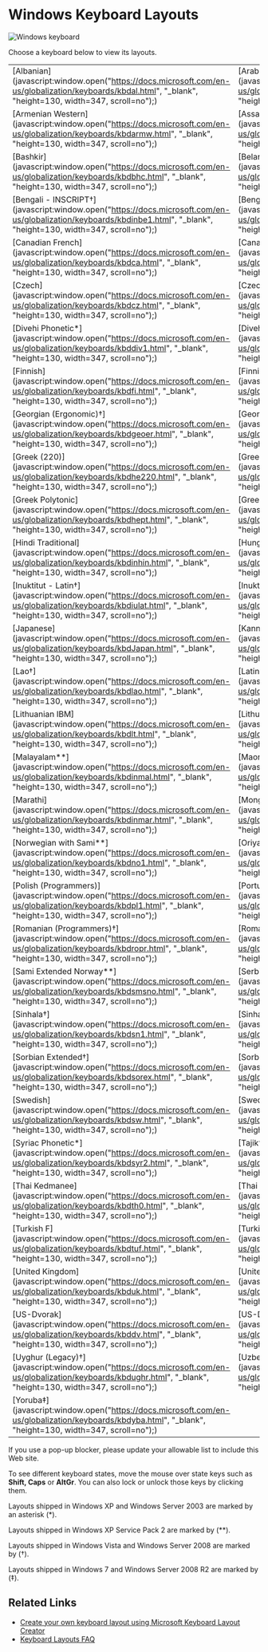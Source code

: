 

# Windows Keyboard Layouts

![Windows keyboard](/media/hubs/globalization/IC381691.jpg "Windows keyboard")

Choose a keyboard below to view its layouts.

|         |         |         |         |         |
|---------|---------|---------|---------|---------|
| [Albanian](javascript:window.open("https://docs.microsoft.com/en-us/globalization/keyboards/kbdal.html", "_blank", "height=130, width=347, scroll=no");) | [Arabic (101)](javascript:window.open("https://docs.microsoft.com/en-us/globalization/keyboards/kbda1.html", "_blank", "height=130, width=347, scroll=no");) | [Arabic (102)](javascript:window.open("https://docs.microsoft.com/en-us/globalization/keyboards/kbda2.html", "_blank", "height=130, width=347, scroll=no");) | [Arabic (102) AZERTY](javascript:window.open("https://docs.microsoft.com/en-us/globalization/keyboards/kbda3.html", "_blank", "height=130, width=347, scroll=no");) | [Armenian Eastern](javascript:window.open("https://docs.microsoft.com/en-us/globalization/keyboards/kbdarme.html", "_blank", "height=130, width=347, scroll=no");) |
| [Armenian Western](javascript:window.open("https://docs.microsoft.com/en-us/globalization/keyboards/kbdarmw.html", "_blank", "height=130, width=347, scroll=no");) | [Assamese - INSCRIPT†](javascript:window.open("https://docs.microsoft.com/en-us/globalization/keyboards/kbdinasa.html", "_blank", "height=130, width=347, scroll=no");) | [Azeri Cyrillic](javascript:window.open("https://docs.microsoft.com/en-us/globalization/keyboards/kbdaze.html", "_blank", "height=130, width=347, scroll=no");) | [Azeri Latin](javascript:window.open("https://docs.microsoft.com/en-us/globalization/keyboards/kbdazel.html", "_blank", "height=130, width=347, scroll=no");) | [Bashkir†](javascript:window.open("https://docs.microsoft.com/en-us/globalization/keyboards/kbdbash.html", "_blank", "height=130, width=347, scroll=no");) |
| [Bashkir](javascript:window.open("https://docs.microsoft.com/en-us/globalization/keyboards/kbdbhc.html", "_blank", "height=130, width=347, scroll=no");) | [Belarusian](javascript:window.open("https://docs.microsoft.com/en-us/globalization/keyboards/kbdblr.html", "_blank", "height=130, width=347, scroll=no");) | [Belgian (Comma)](javascript:window.open("https://docs.microsoft.com/en-us/globalization/keyboards/kbdbene.html", "_blank", "height=130, width=347, scroll=no");) | [Belgian French](javascript:window.open("https://docs.microsoft.com/en-us/globalization/keyboards/kbdbe.html", "_blank", "height=130, width=347, scroll=no");) | [Bengali](javascript:window.open("https://docs.microsoft.com/en-us/globalization/keyboards/kbdinben.html", "_blank", "height=130, width=347, scroll=no");) |
| [Bengali - INSCRIPT†](javascript:window.open("https://docs.microsoft.com/en-us/globalization/keyboards/kbdinbe1.html", "_blank", "height=130, width=347, scroll=no");) | [Bengali - INSCRIPT (Legacy)**](javascript:window.open("https://docs.microsoft.com/en-us/globalization/keyboards/kbdinbe1.html", "_blank", "height=130, width=347, scroll=no");) | [Bulgarian (Phonetic Traditional)‡](javascript:window.open("https://docs.microsoft.com/en-us/globalization/keyboards/kbdbgph1.html", "_blank", "height=130, width=347, scroll=no");) | [Bulgarian (Phonetic)†](javascript:window.open("https://docs.microsoft.com/en-us/globalization/keyboards/kbdbgph.html", "_blank", "height=130, width=347, scroll=no");) | [Bulgarian (Typewriter)†](javascript:window.open("https://docs.microsoft.com/en-us/globalization/keyboards/kbdbu.html", "_blank", "height=130, width=347, scroll=no");) |
| [Canadian French](javascript:window.open("https://docs.microsoft.com/en-us/globalization/keyboards/kbdca.html", "_blank", "height=130, width=347, scroll=no");) | [Canadian French (Legacy)](javascript:window.open("https://docs.microsoft.com/en-us/globalization/keyboards/kbdfc.html", "_blank", "height=130, width=347, scroll=no");) | [Canadian Multilingual Standard](javascript:window.open("https://docs.microsoft.com/en-us/globalization/keyboards/kbdcan.html", "_blank", "height=130, width=347, scroll=no");) | [Chinese Bopomofo IME](javascript:window.open("https://docs.microsoft.com/en-us/globalization/keyboards/kbdTCBO.html", "_blank", "height=130, width=347, scroll=no");) | [Chinese ChaJei IME](javascript:window.open("https://docs.microsoft.com/en-us/globalization/keyboards/kbdTCCJ.html", "_blank", "height=130, width=347, scroll=no");) | 
| [Czech](javascript:window.open("https://docs.microsoft.com/en-us/globalization/keyboards/kbdcz.html", "_blank", "height=130, width=347, scroll=no");) | [Czech (QWERTY)](javascript:window.open("https://docs.microsoft.com/en-us/globalization/keyboards/kbdcz1.html", "_blank", "height=130, width=347, scroll=no");) | [Czech Programmers](javascript:window.open("https://docs.microsoft.com/en-us/globalization/keyboards/kbdcz2.html", "_blank", "height=130, width=347, scroll=no");) | [Danish](javascript:window.open("https://docs.microsoft.com/en-us/globalization/keyboards/kbdda.html", "_blank", "height=130, width=347, scroll=no");) | [Devanagari - INSCRIPT](javascript:window.open("https://docs.microsoft.com/en-us/globalization/keyboards/kbdindev.html", "_blank", "height=130, width=347, scroll=no");) |
| [Divehi Phonetic*](javascript:window.open("https://docs.microsoft.com/en-us/globalization/keyboards/kbddiv1.html", "_blank", "height=130, width=347, scroll=no");) | [Divehi Typewriter*](javascript:window.open("https://docs.microsoft.com/en-us/globalization/keyboards/kbddiv2.html", "_blank", "height=130, width=347, scroll=no");) | [Dutch](javascript:window.open("https://docs.microsoft.com/en-us/globalization/keyboards/kbdne.html", "_blank", "height=130, width=347, scroll=no");) | [Estonian](javascript:window.open("https://docs.microsoft.com/en-us/globalization/keyboards/kbdest.html", "_blank", "height=130, width=347, scroll=no");) | [Faeroese](javascript:window.open("https://docs.microsoft.com/en-us/globalization/keyboards/kbdfo.html", "_blank", "height=130, width=347, scroll=no");) |
| [Finnish](javascript:window.open("https://docs.microsoft.com/en-us/globalization/keyboards/kbdfi.html", "_blank", "height=130, width=347, scroll=no");) | [Finnish with Sami**](javascript:window.open("https://docs.microsoft.com/en-us/globalization/keyboards/kbdfi1.html", "_blank", "height=130, width=347, scroll=no");) | [French](javascript:window.open("https://docs.microsoft.com/en-us/globalization/keyboards/kbdfr.html", "_blank", "height=130, width=347, scroll=no");) | [Gaelic](javascript:window.open("https://docs.microsoft.com/en-us/globalization/keyboards/kbdgae.html", "_blank", "height=130, width=347, scroll=no");) | [Georgian](javascript:window.open("https://docs.microsoft.com/en-us/globalization/keyboards/kbdgeo.html", "_blank", "height=130, width=347, scroll=no");) |
| [Georgian (Ergonomic)†](javascript:window.open("https://docs.microsoft.com/en-us/globalization/keyboards/kbdgeoer.html", "_blank", "height=130, width=347, scroll=no");) | [Georgian (QWERTY)†](javascript:window.open("https://docs.microsoft.com/en-us/globalization/keyboards/kbdgeoqw.html", "_blank", "height=130, width=347, scroll=no");) | [German](javascript:window.open("https://docs.microsoft.com/en-us/globalization/keyboards/kbdgr.html", "_blank", "height=130, width=347, scroll=no");) | [German (IBM)](javascript:window.open("https://docs.microsoft.com/en-us/globalization/keyboards/kbdgr1.html", "_blank", "height=130, width=347, scroll=no");) | [Greek](javascript:window.open("https://docs.microsoft.com/en-us/globalization/keyboards/kbdhe.html", "_blank", "height=130, width=347, scroll=no");) |
| [Greek (220)](javascript:window.open("https://docs.microsoft.com/en-us/globalization/keyboards/kbdhe220.html", "_blank", "height=130, width=347, scroll=no");) | [Greek (220) Latin](javascript:window.open("https://docs.microsoft.com/en-us/globalization/keyboards/kbdhela2.html", "_blank", "height=130, width=347, scroll=no");) | [Greek (319)](javascript:window.open("https://docs.microsoft.com/en-us/globalization/keyboards/kbdhe319.html", "_blank", "height=130, width=347, scroll=no");) | [Greek (319) Latin](javascript:window.open("https://docs.microsoft.com/en-us/globalization/keyboards/kbdhela3.html", "_blank", "height=130, width=347, scroll=no");) | [Greek Latin](javascript:window.open("https://docs.microsoft.com/en-us/globalization/keyboards/kbdgkl.html", "_blank", "height=130, width=347, scroll=no");) |
| [Greek Polytonic](javascript:window.open("https://docs.microsoft.com/en-us/globalization/keyboards/kbdhept.html", "_blank", "height=130, width=347, scroll=no");) | [Greenlandic†](javascript:window.open("https://docs.microsoft.com/en-us/globalization/keyboards/kbdgrlnd.html", "_blank", "height=130, width=347, scroll=no");) | [Gujarati*](javascript:window.open("https://docs.microsoft.com/en-us/globalization/keyboards/kbdinguj.html", "_blank", "height=130, width=347, scroll=no");) | [Hausa‡](javascript:window.open("https://docs.microsoft.com/en-us/globalization/keyboards/kbdhau.html", "_blank", "height=130, width=347, scroll=no");) | [Hebrew](javascript:window.open("https://docs.microsoft.com/en-us/globalization/keyboards/kbdheb.html", "_blank", "height=130, width=347, scroll=no");) |
| [Hindi Traditional](javascript:window.open("https://docs.microsoft.com/en-us/globalization/keyboards/kbdinhin.html", "_blank", "height=130, width=347, scroll=no");) | [Hungarian](javascript:window.open("https://docs.microsoft.com/en-us/globalization/keyboards/kbdhu.html", "_blank", "height=130, width=347, scroll=no");) | [Hungarian 101-key](javascript:window.open("https://docs.microsoft.com/en-us/globalization/keyboards/kbdhu1.html", "_blank", "height=130, width=347, scroll=no");) | [Icelandic](javascript:window.open("https://docs.microsoft.com/en-us/globalization/keyboards/kbdic.html", "_blank", "height=130, width=347, scroll=no");) | [Igbo‡](javascript:window.open("https://docs.microsoft.com/en-us/globalization/keyboards/kbdibo.html", "_blank", "height=130, width=347, scroll=no");) |
| [Inuktitut - Latin†](javascript:window.open("https://docs.microsoft.com/en-us/globalization/keyboards/kbdiulat.html", "_blank", "height=130, width=347, scroll=no");) | [Inuktitut - Naqittuat†](javascript:window.open("https://docs.microsoft.com/en-us/globalization/keyboards/kbdinuk2.html", "_blank", "height=130, width=347, scroll=no");) | [Irish](javascript:window.open("https://docs.microsoft.com/en-us/globalization/keyboards/kbdir.html", "_blank", "height=130, width=347, scroll=no");) | [Italian](javascript:window.open("https://docs.microsoft.com/en-us/globalization/keyboards/kbdit.html", "_blank", "height=130, width=347, scroll=no");) | [Italian (142)](javascript:window.open("https://docs.microsoft.com/en-us/globalization/keyboards/kbdit142.html", "_blank", "height=130, width=347, scroll=no");) |
| [Japanese](javascript:window.open("https://docs.microsoft.com/en-us/globalization/keyboards/kbdJapan.html", "_blank", "height=130, width=347, scroll=no");) | [Kannada*](javascript:window.open("https://docs.microsoft.com/en-us/globalization/keyboards/kbdinkan.html", "_blank", "height=130, width=347, scroll=no");) | [Kazakh](javascript:window.open("https://docs.microsoft.com/en-us/globalization/keyboards/kbdkaz.html", "_blank", "height=130, width=347, scroll=no");) | [Korean](javascript:window.open("https://docs.microsoft.com/en-us/globalization/keyboards/kbdKorea.html", "_blank", "height=130, width=347, scroll=no");) | [Kyrgyz (Cyrillic)*](javascript:window.open("https://docs.microsoft.com/en-us/globalization/keyboards/kbdKyr.html", "_blank", "height=130, width=347, scroll=no");) |
| [Lao†](javascript:window.open("https://docs.microsoft.com/en-us/globalization/keyboards/kbdlao.html", "_blank", "height=130, width=347, scroll=no");) | [Latin American](javascript:window.open("https://docs.microsoft.com/en-us/globalization/keyboards/kbdla.html", "_blank", "height=130, width=347, scroll=no");) | [Latvian](javascript:window.open("https://docs.microsoft.com/en-us/globalization/keyboards/kbdlv.html", "_blank", "height=130, width=347, scroll=no");) | [Latvian (QWERTY)](javascript:window.open("https://docs.microsoft.com/en-us/globalization/keyboards/kbdlv1.html", "_blank", "height=130, width=347, scroll=no");) | [Lithuanian](javascript:window.open("https://docs.microsoft.com/en-us/globalization/keyboards/kbdlt1.html", "_blank", "height=130, width=347, scroll=no");) 
| [Lithuanian IBM](javascript:window.open("https://docs.microsoft.com/en-us/globalization/keyboards/kbdlt.html", "_blank", "height=130, width=347, scroll=no");) | [Lithuanian Standard†](javascript:window.open("https://docs.microsoft.com/en-us/globalization/keyboards/kbdlt2.html", "_blank", "height=130, width=347, scroll=no");) | [Luxembourgish†](javascript:window.open("https://docs.microsoft.com/en-us/globalization/keyboards/kbdsf.html", "_blank", "height=130, width=347, scroll=no");) | [Macedonian (FYROM)](javascript:window.open("https://docs.microsoft.com/en-us/globalization/keyboards/kbdmac.html", "_blank", "height=130, width=347, scroll=no");) | [Macedonian (FYROM) - Standard†](javascript:window.open("https://docs.microsoft.com/en-us/globalization/keyboards/kbdmacst.html", "_blank", "height=130, width=347, scroll=no");) |
| [Malayalam**](javascript:window.open("https://docs.microsoft.com/en-us/globalization/keyboards/kbdinmal.html", "_blank", "height=130, width=347, scroll=no");) | [Maori**](javascript:window.open("https://docs.microsoft.com/en-us/globalization/keyboards/kbdmaori.html", "_blank", "height=130, width=347, scroll=no");) | [Maltese 47**](javascript:window.open("https://docs.microsoft.com/en-us/globalization/keyboards/kbdmlt47.html", "_blank", "height=130, width=347, scroll=no");) | [Maltese 48**](javascript:window.open("https://docs.microsoft.com/en-us/globalization/keyboards/kbdmlt48.html", "_blank", "height=130, width=347, scroll=no");) | [Maori†](javascript:window.open("https://docs.microsoft.com/en-us/globalization/keyboards/kbdmaori.html", "_blank", "height=130, width=347, scroll=no");) |
| [Marathi](javascript:window.open("https://docs.microsoft.com/en-us/globalization/keyboards/kbdinmar.html", "_blank", "height=130, width=347, scroll=no");) | [Mongolian (Cyrillic)*](javascript:window.open("https://docs.microsoft.com/en-us/globalization/keyboards/kbdmon.html", "_blank", "height=130, width=347, scroll=no");) | [Mongolian (Mongolian Script)†](javascript:window.open("https://docs.microsoft.com/en-us/globalization/keyboards/kbdmonmo.html", "_blank", "height=130, width=347, scroll=no");) | [Nepali†](javascript:window.open("https://docs.microsoft.com/en-us/globalization/keyboards/kbdnepr.html", "_blank", "height=130, width=347, scroll=no");) | [Norwegian](javascript:window.open("https://docs.microsoft.com/en-us/globalization/keyboards/kbdno.html", "_blank", "height=130, width=347, scroll=no");) |
| [Norwegian with Sami**](javascript:window.open("https://docs.microsoft.com/en-us/globalization/keyboards/kbdno1.html", "_blank", "height=130, width=347, scroll=no");) | [Oriya†](javascript:window.open("https://docs.microsoft.com/en-us/globalization/keyboards/kbdinori.html", "_blank", "height=130, width=347, scroll=no");) | [Pashto (Afghanistan)†](javascript:window.open("https://docs.microsoft.com/en-us/globalization/keyboards/kbdpash.html", "_blank", "height=130, width=347, scroll=no");) | [Persian](javascript:window.open("https://docs.microsoft.com/en-us/globalization/keyboards/kbdfa.html", "_blank", "height=130, width=347, scroll=no");) | [Polish (214)](javascript:window.open("https://docs.microsoft.com/en-us/globalization/keyboards/kbdpl.html", "_blank", "height=130, width=347, scroll=no");) |
| [Polish (Programmers)](javascript:window.open("https://docs.microsoft.com/en-us/globalization/keyboards/kbdpl1.html", "_blank", "height=130, width=347, scroll=no");) | [Portuguese](javascript:window.open("https://docs.microsoft.com/en-us/globalization/keyboards/kbdpo.html", "_blank", "height=130, width=347, scroll=no");) | [Portuguese (Brazilian ABNT)](javascript:window.open("https://docs.microsoft.com/en-us/globalization/keyboards/kbdbr.html", "_blank", "height=130, width=347, scroll=no");) | [Punjabi (Gurmukhi)*](javascript:window.open("https://docs.microsoft.com/en-us/globalization/keyboards/kbdinpun.html", "_blank", "height=130, width=347, scroll=no");) | [Romanian (Legacy)](javascript:window.open("https://docs.microsoft.com/en-us/globalization/keyboards/kbdro.html", "_blank", "height=130, width=347, scroll=no");) |
| [Romanian (Programmers)†](javascript:window.open("https://docs.microsoft.com/en-us/globalization/keyboards/kbdropr.html", "_blank", "height=130, width=347, scroll=no");) | [Romanian (Standard)†](javascript:window.open("https://docs.microsoft.com/en-us/globalization/keyboards/kbdrost.html", "_blank", "height=130, width=347, scroll=no");) | [Russian](javascript:window.open("https://docs.microsoft.com/en-us/globalization/keyboards/kbdru.html", "_blank", "height=130, width=347, scroll=no");) | [Russian (Typewriter)](javascript:window.open("https://docs.microsoft.com/en-us/globalization/keyboards/kbdru1.html", "_blank", "height=130, width=347, scroll=no");) | [Sami Extended Finland-Sweden**](javascript:window.open("https://docs.microsoft.com/en-us/globalization/keyboards/kbdsmsfi.html", "_blank", "height=130, width=347, scroll=no");) |
| [Sami Extended Norway**](javascript:window.open("https://docs.microsoft.com/en-us/globalization/keyboards/kbdsmsno.html", "_blank", "height=130, width=347, scroll=no");) | [Serbian (Cyrillic)](javascript:window.open("https://docs.microsoft.com/en-us/globalization/keyboards/kbdycc.html", "_blank", "height=130, width=347, scroll=no");) | [Serbian (Latin)](javascript:window.open("https://docs.microsoft.com/en-us/globalization/keyboards/kbdycl.html", "_blank", "height=130, width=347, scroll=no");) | [Sesotho sa Leboa‡](javascript:window.open("https://docs.microsoft.com/en-us/globalization/keyboards/kbdnso1.html", "_blank", "height=130, width=347, scroll=no");) | [Setawana‡](javascript:window.open("https://docs.microsoft.com/en-us/globalization/keyboards/kbdnso.html", "_blank", "height=130, width=347, scroll=no");) |
| [Sinhala†](javascript:window.open("https://docs.microsoft.com/en-us/globalization/keyboards/kbdsn1.html", "_blank", "height=130, width=347, scroll=no");) | [Sinhala -Wij 9†](javascript:window.open("https://docs.microsoft.com/en-us/globalization/keyboards/kbdsw09.html", "_blank", "height=130, width=347, scroll=no");) | [Slovak](javascript:window.open("https://docs.microsoft.com/en-us/globalization/keyboards/kbdsl.html", "_blank", "height=130, width=347, scroll=no");) | [Slovak (QWERTY)](javascript:window.open("https://docs.microsoft.com/en-us/globalization/keyboards/kbdsl1.html", "_blank", "height=130, width=347, scroll=no");) | [Slovenian](javascript:window.open("https://docs.microsoft.com/en-us/globalization/keyboards/kbdcr.html", "_blank", "height=130, width=347, scroll=no");) |
| [Sorbian Extended†](javascript:window.open("https://docs.microsoft.com/en-us/globalization/keyboards/kbdsorex.html", "_blank", "height=130, width=347, scroll=no");) | [Sorbian Standard‡](javascript:window.open("https://docs.microsoft.com/en-us/globalization/keyboards/kbdsors1.html", "_blank", "height=130, width=347, scroll=no");) | [Sorbian Standard (Legacy)†](javascript:window.open("https://docs.microsoft.com/en-us/globalization/keyboards/kbdsorst.html", "_blank", "height=130, width=347, scroll=no");) | [Spanish](javascript:window.open("https://docs.microsoft.com/en-us/globalization/keyboards/kbdsp.html", "_blank", "height=130, width=347, scroll=no");) | [Spanish Variation](javascript:window.open("https://docs.microsoft.com/en-us/globalization/keyboards/kbdes.html", "_blank", "height=130, width=347, scroll=no");) |
| [Swedish](javascript:window.open("https://docs.microsoft.com/en-us/globalization/keyboards/kbdsw.html", "_blank", "height=130, width=347, scroll=no");) | [Swedish with Sami](javascript:window.open("https://docs.microsoft.com/en-us/globalization/keyboards/kbdsw1.html", "_blank", "height=130, width=347, scroll=no");) | [Swiss French](javascript:window.open("https://docs.microsoft.com/en-us/globalization/keyboards/kbdsf.html", "_blank", "height=130, width=347, scroll=no");) | [Swiss German](javascript:window.open("https://docs.microsoft.com/en-us/globalization/keyboards/kbdsg.html", "_blank", "height=130, width=347, scroll=no");) | [Syriac Standard*](javascript:window.open("https://docs.microsoft.com/en-us/globalization/keyboards/kbdsyr1.html", "_blank", "height=130, width=347, scroll=no");) |
| [Syriac Phonetic*](javascript:window.open("https://docs.microsoft.com/en-us/globalization/keyboards/kbdsyr2.html", "_blank", "height=130, width=347, scroll=no");) | [Tajik†](javascript:window.open("https://docs.microsoft.com/en-us/globalization/keyboards/kbdtajik.html", "_blank", "height=130, width=347, scroll=no");) | [Tamil](javascript:window.open("https://docs.microsoft.com/en-us/globalization/keyboards/kbdintam.html", "_blank", "height=130, width=347, scroll=no");) | [Tatar](javascript:window.open("https://docs.microsoft.com/en-us/globalization/keyboards/kbdtat.html", "_blank", "height=130, width=347, scroll=no");) | [Telugu*](javascript:window.open("https://docs.microsoft.com/en-us/globalization/keyboards/kbdintel.html", "_blank", "height=130, width=347, scroll=no");) |
| [Thai Kedmanee](javascript:window.open("https://docs.microsoft.com/en-us/globalization/keyboards/kbdth0.html", "_blank", "height=130, width=347, scroll=no");) | [Thai Kedmanee (non-ShiftLock)](javascript:window.open("https://docs.microsoft.com/en-us/globalization/keyboards/kbdth2.html", "_blank", "height=130, width=347, scroll=no");) | [Thai Pattachote](javascript:window.open("https://docs.microsoft.com/en-us/globalization/keyboards/kbdth1.html", "_blank", "height=130, width=347, scroll=no");) | [Thai Pattachote (non-ShiftLock)](javascript:window.open("https://docs.microsoft.com/en-us/globalization/keyboards/kbdth3.html", "_blank", "height=130, width=347, scroll=no");) | [Tibetan (PRC)‡](javascript:window.open("https://docs.microsoft.com/en-us/globalization/keyboards/kbdtiprc.html", "_blank", "height=130, width=347, scroll=no");) |
| [Turkish F](javascript:window.open("https://docs.microsoft.com/en-us/globalization/keyboards/kbdtuf.html", "_blank", "height=130, width=347, scroll=no");) | [Turkish Q](javascript:window.open("https://docs.microsoft.com/en-us/globalization/keyboards/kbdtuq.html", "_blank", "height=130, width=347, scroll=no");) | [Turkmen†](javascript:window.open("https://docs.microsoft.com/en-us/globalization/keyboards/kbdturme.html", "_blank", "height=130, width=347, scroll=no");) | [Ukrainian](javascript:window.open("https://docs.microsoft.com/en-us/globalization/keyboards/kbdur.html", "_blank", "height=130, width=347, scroll=no");) | [Ukrainian (Enhanced)†](javascript:window.open("https://docs.microsoft.com/en-us/globalization/keyboards/kbdur1.html", "_blank", "height=130, width=347, scroll=no");) |
| [United Kingdom](javascript:window.open("https://docs.microsoft.com/en-us/globalization/keyboards/kbduk.html", "_blank", "height=130, width=347, scroll=no");) | [United Kingdom Extended**](javascript:window.open("https://docs.microsoft.com/en-us/globalization/keyboards/kbdukx.html", "_blank", "height=130, width=347, scroll=no");) | [Urdu](javascript:window.open("https://docs.microsoft.com/en-us/globalization/keyboards/kbdurdu.html", "_blank", "height=130, width=347, scroll=no");) | [US English](javascript:window.open("https://docs.microsoft.com/en-us/globalization/keyboards/kbdus.html", "_blank", "height=130, width=347, scroll=no");) | [US English (IBM Arabic 238_L)](javascript:window.open("https://docs.microsoft.com/en-us/globalization/keyboards/kbdusa.html", "_blank", "height=130, width=347, scroll=no");) |
| [US-Dvorak](javascript:window.open("https://docs.microsoft.com/en-us/globalization/keyboards/kbddv.html", "_blank", "height=130, width=347, scroll=no");) | [US-Dvorak for left hand](javascript:window.open("https://docs.microsoft.com/en-us/globalization/keyboards/kbdusl.html", "_blank", "height=130, width=347, scroll=no");) | [US-Dvorak for right hand](javascript:window.open("https://docs.microsoft.com/en-us/globalization/keyboards/kbdusr.html", "_blank", "height=130, width=347, scroll=no");) | [US-International](javascript:window.open("https://docs.microsoft.com/en-us/globalization/keyboards/kbdusx.html", "_blank", "height=130, width=347, scroll=no");) | [Uyghur‡](javascript:window.open("https://docs.microsoft.com/en-us/globalization/keyboards/kbdughr1.html", "_blank", "height=130, width=347, scroll=no");) |
| [Uyghur (Legacy)†](javascript:window.open("https://docs.microsoft.com/en-us/globalization/keyboards/kbdughr.html", "_blank", "height=130, width=347, scroll=no");) | [Uzbek Cyrillic](javascript:window.open("https://docs.microsoft.com/en-us/globalization/keyboards/kbduzb.html", "_blank", "height=130, width=347, scroll=no");) | [Vietnamese](javascript:window.open("https://docs.microsoft.com/en-us/globalization/keyboards/kbdvntc.html", "_blank", "height=130, width=347, scroll=no");) | [Wolof‡](javascript:window.open("https://docs.microsoft.com/en-us/globalization/keyboards/kbdwol.html", "_blank", "height=130, width=347, scroll=no");) | [Yakut‡](javascript:window.open("https://docs.microsoft.com/en-us/globalization/keyboards/kbdyak.html", "_blank", "height=130, width=347, scroll=no");) |
| [Yoruba‡](javascript:window.open("https://docs.microsoft.com/en-us/globalization/keyboards/kbdyba.html", "_blank", "height=130, width=347, scroll=no");) | | | | |

If you use a pop-up blocker, please update your allowable list to include this Web site.

To see different keyboard states, move the mouse over state keys such as **Shift, Caps** or **AltGr**. You can also lock or unlock those keys by clicking them.

Layouts shipped in Windows XP and Windows Server 2003 are marked by an asterisk (\*).

Layouts shipped in Windows XP Service Pack 2 are marked by (\*\*).

Layouts shipped in Windows Vista and Windows Server 2008 are marked by (†).

Layouts shipped in Windows 7 and Windows Server 2008 R2 are marked by (‡).

## Related Links

-   [Create your own keyboard layout using Microsoft Keyboard Layout Creator](https://msdn.microsoft.com/goglobal/bb964665.aspx "Create your own keyboard layout using Microsoft Keyboard Layout Creator")
-   [Keyboard Layouts FAQ](https://msdn.microsoft.com/goglobal/bb688179.aspx "Keyboard Layouts FAQ")


